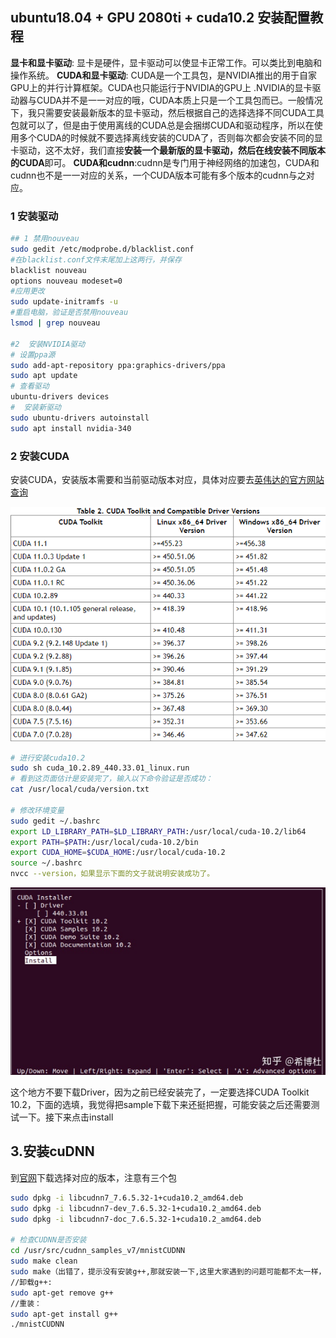 ## ubuntu18.04 + GPU 2080ti + cuda10.2  安装配置教程

**显卡和显卡驱动**: 显卡是硬件，显卡驱动可以使显卡正常工作。可以类比到电脑和操作系统。 
**CUDA和显卡驱动**: CUDA是一个工具包，是NVIDIA推出的用于自家GPU上的并行计算框架。CUDA也只能运行于NVIDIA的GPU上 .NVIDIA的显卡驱动器与CUDA并不是一一对应的哦，CUDA本质上只是一个工具包而已。一般情况下，我只需要安装最新版本的显卡驱动，然后根据自己的选择选择不同CUDA工具包就可以了，但是由于使用离线的CUDA总是会捆绑CUDA和驱动程序，所以在使用多个CUDA的时候就不要选择离线安装的CUDA了，否则每次都会安装不同的显卡驱动，这不太好，我们直接**安装一个最新版的显卡驱动，然后在线安装不同版本的CUDA**即可。
**CUDA和cudnn**:cudnn是专门用于神经网络的加速包，CUDA和cudnn也不是一一对应的关系，一个CUDA版本可能有多个版本的cudnn与之对应。

### 1  安装驱动
```bash
## 1 禁用nouveau
sudo gedit /etc/modprobe.d/blacklist.conf 
#在blacklist.conf文件末尾加上这两行，并保存
blacklist nouveau
options nouveau modeset=0
#应用更改
sudo update-initramfs -u 
#重启电脑，验证是否禁用nouveau
lsmod | grep nouveau

#2  安装NVIDIA驱动
# 设置ppa源
sudo add-apt-repository ppa:graphics-drivers/ppa
sudo apt update
# 查看驱动
ubuntu-drivers devices
#  安装新驱动
sudo ubuntu-drivers autoinstall
sudo apt install nvidia-340 
```

### 2 安装CUDA

 安装CUDA，安装版本需要和当前驱动版本对应，具体对应要去[英伟达的官方网站查询](https://link.zhihu.com/?target=https%3A//docs.nvidia.com/cuda/cuda-toolkit-release-notes/index.html)

![](images/image-20201025105340290.png)

```bash
# 进行安装cuda10.2
sudo sh cuda_10.2.89_440.33.01_linux.run
# 看到这页面估计是安装完了，输入以下命令验证是否成功： 
cat /usr/local/cuda/version.txt

# 修改环境变量
sudo gedit ~/.bashrc
export LD_LIBRARY_PATH=$LD_LIBRARY_PATH:/usr/local/cuda-10.2/lib64
export PATH=$PATH:/usr/local/cuda-10.2/bin
export CUDA_HOME=$CUDA_HOME:/usr/local/cuda-10.2
source ~/.bashrc
nvcc --version，如果显示下面的文子就说明安装成功了。
```

![](images/image-20201025105721307.png)

这个地方不要下载Driver，因为之前已经安装完了，一定要选择CUDA Toolkit 10.2，下面的选填，我觉得把sample下载下来还挺把握，可能安装之后还需要测试一下。接下来点击install 

## 3.安装cuDNN

 到[官网](https://link.zhihu.com/?target=https%3A//developer.nvidia.com/rdp/cudnn-download)下载选择对应的版本，注意有三个包 

```bash
sudo dpkg -i libcudnn7_7.6.5.32-1+cuda10.2_amd64.deb
sudo dpkg -i libcudnn7-dev_7.6.5.32-1+cuda10.2_amd64.deb
sudo dpkg -i libcudnn7-doc_7.6.5.32-1+cuda10.2_amd64.deb

# 检查CUDNN是否安装
cd /usr/src/cudnn_samples_v7/mnistCUDNN
sudo make clean
sudo make（出错了，提示没有安装g++,那就安装一下,这里大家遇到的问题可能都不太一样，就是看他缺啥，咱就补啥就行）
//卸载g++:
sudo apt-get remove g++
//重装：
sudo apt-get install g++
./mnistCUDNN
```

